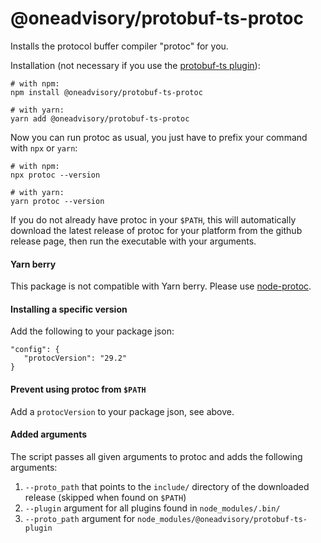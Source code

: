 @oneadvisory/protobuf-ts-protoc
===================


Installs the protocol buffer compiler "protoc" for you. 


Installation (not necessary if you use the [protobuf-ts plugin](https://github.com/oneadvisory/protobuf-ts/tree/master/packages/plugin)):

```shell script
# with npm:
npm install @oneadvisory/protobuf-ts-protoc

# with yarn:
yarn add @oneadvisory/protobuf-ts-protoc
```

Now you can run protoc as usual, you just have to prefix your command with 
`npx` or `yarn`:

```shell script
# with npm:
npx protoc --version 

# with yarn:
yarn protoc --version 
``` 

If you do not already have protoc in your `$PATH`, this will automatically 
download the latest release of protoc for your platform from the github 
release page, then run the executable with your arguments.   


#### Yarn berry

This package is not compatible with Yarn berry. Please use 
[node-protoc](https://www.npmjs.com/package/node-protoc).


#### Installing a specific version

Add the following to your package json:

```
"config": {
   "protocVersion": "29.2"
}
``` 

#### Prevent using protoc from `$PATH`

Add a `protocVersion` to your package json, see above.


#### Added arguments

The script passes all given arguments to protoc and adds the 
following arguments:  

1. `--proto_path` that points to the `include/` directory of the 
   downloaded release (skipped when found on `$PATH`)
2. `--plugin` argument for all plugins found in `node_modules/.bin/`
3. `--proto_path` argument for `node_modules/@oneadvisory/protobuf-ts-plugin` 

